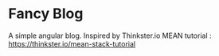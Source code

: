 # Fancy Blog

A simple angular blog. Inspired by Thinkster.io MEAN tutorial : https://thinkster.io/mean-stack-tutorial
